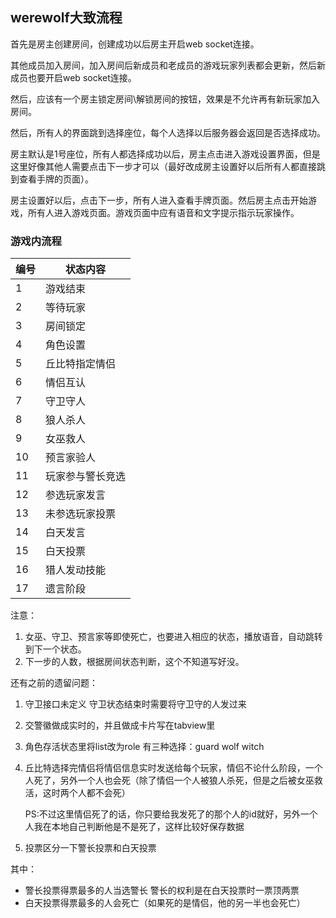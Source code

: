 ## werewolf大致流程

首先是房主创建房间，创建成功以后房主开启web socket连接。

其他成员加入房间，加入房间后新成员和老成员的游戏玩家列表都会更新，然后新成员也要开启web socket连接。

然后，应该有一个房主锁定房间\解锁房间的按钮，效果是不允许再有新玩家加入房间。

然后，所有人的界面跳到选择座位，每个人选择以后服务器会返回是否选择成功。

房主默认是1号座位，所有人都选择成功以后，房主点击进入游戏设置界面，但是这里好像其他人需要点击下一步才可以（最好改成房主设置好以后所有人都直接跳到查看手牌的页面）。

房主设置好以后，点击下一步，所有人进入查看手牌页面。然后房主点击开始游戏，所有人进入游戏页面。游戏页面中应有语音和文字提示指示玩家操作。

### 游戏内流程

| 编号   | 状态内容     |
| ---- | -------- |
| 1    | 游戏结束     |
| 2    | 等待玩家     |
| 3    | 房间锁定     |
| 4    | 角色设置     |
| 5    | 丘比特指定情侣  |
| 6    | 情侣互认     |
| 7    | 守卫守人     |
| 8    | 狼人杀人     |
| 9    | 女巫救人     |
| 10   | 预言家验人    |
| 11   | 玩家参与警长竞选 |
| 12   | 参选玩家发言   |
| 13   | 未参选玩家投票  |
| 14   | 白天发言     |
| 15   | 白天投票     |
| 16   | 猎人发动技能   |
| 17   | 遗言阶段     |

注意：

1. 女巫、守卫、预言家等即使死亡，也要进入相应的状态，播放语音，自动跳转到下一个状态。
2. 下一步的人数，根据房间状态判断，这个不知道写好没。

还有之前的遗留问题：

1. 守卫接口未定义 守卫状态结束时需要将守卫守的人发过来

2. 交警徽做成实时的，并且做成卡片写在tabview里

3. 角色存活状态里将list改为role 有三种选择：guard wolf witch

4. 丘比特选择完情侣将情侣信息实时发送给每个玩家，情侣不论什么阶段，一个人死了，另外一个人也会死（除了情侣一个人被狼人杀死，但是之后被女巫救活，这时两个人都不会死）

   PS:不过这里情侣死了的话，你只要给我发死了的那个人的id就好，另外一个人我在本地自己判断他是不是死了，这样比较好保存数据

5. 投票区分一下警长投票和白天投票

其中：

* 警长投票得票最多的人当选警长 警长的权利是在白天投票时一票顶两票
* 白天投票得票最多的人会死亡（如果死的是情侣，他的另一半也会死亡）